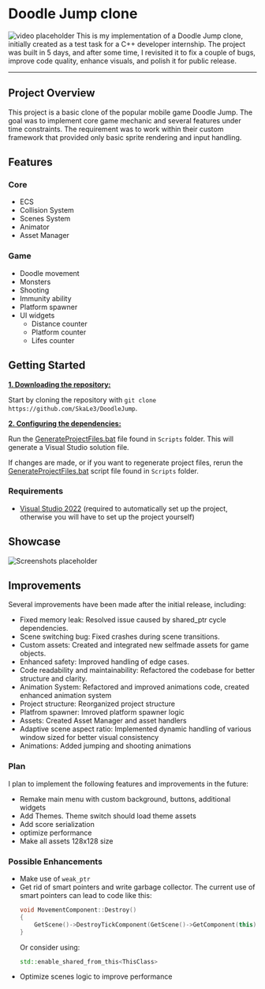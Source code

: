 # Doodle Jump clone
![video placeholder]()
This is my implementation of a Doodle Jump clone, initially  created as a test task for a C++ developer internship. The project was built in 5 days, and after some time, I revisited it to fix a couple of bugs, improve code quality, enhance visuals, and polish it for public release.
***

## Project Overview
This project is a basic clone of the popular mobile game Doodle Jump. The goal was to implement core game mechanic and several features under time constraints. The requirement was to work within their custom framework that provided only basic sprite rendering and  input handling.



## Features
### Core
* ECS
* Collision System
* Scenes System
* Animator
* Asset Manager
### Game
* Doodle movement
* Monsters
* Shooting
* Immunity ability
* Platform spawner
* UI widgets
    * Distance counter
    * Platform counter
    * Lifes counter

## Getting Started
<ins>**1. Downloading the repository:**</ins>

Start by cloning the repository with `git clone https://github.com/SkaLe3/DoodleJump`.

<ins>**2. Configuring the dependencies:**</ins>

Run the [GenerateProjectFiles.bat](https://github.com/SkaLe3/DoodleJump/blob/master/Scripts/GenerateProjectFiles.bat) file found in `Scripts` folder. This will generate a Visual Studio solution file.

If changes are made, or if you want to regenerate project files, rerun the [GenerateProjectFiles.bat](https://github.com/SkaLe3/DoodleJump/blob/master/Scripts/GenerateProjectFiles.bat) script file found in `Scripts` folder.

### Requirements
- [Visual Studio 2022](https://visualstudio.com) (required to automatically set up the project, otherwise you will have to set up the project yourself)

## Showcase
![Screenshots placeholder]()

## Improvements
Several improvements have been made after the initial release, including:
* Fixed memory leak: Resolved issue caused by shared_ptr cycle dependencies.
* Scene switching bug: Fixed crashes during scene transitions.
* Custom assets: Created and integrated new selfmade assets for game objects.
* Enhanced safety: Improved handling of edge cases.
* Code readability and maintainability: Refactored the codebase for better structure and clarity.
* Animation System: Refactored and improved animations code, created enhanced animation system
* Project structure: Reorganized project structure
* Platfrom spawner: Imroved platform spawner logic 
* Assets: Created Asset Manager and asset handlers
* Adaptive scene aspect ratio: Implemented dynamic handling of various window sized for better visual consistency
* Animations: Added jumping and shooting animations


### Plan
I plan to implement the following features and improvements in the future:
* Remake main menu with custom background, buttons, additional widgets
* Add Themes. Theme switch should load theme assets
* Add score serialization
* optimize performance
* Make all assets 128x128 size

### Possible Enhancements
* Make use of `weak_ptr`
* Get rid of smart pointers and write garbage collector. 
    The current use of smart pointers can lead to code like this:
    ```cpp 
    void MovementComponent::Destroy()
    {
        GetScene()->DestroyTickComponent(GetScene()->GetComponent(this));
    }
    ```
    Or consider using:
    ```cpp
    std::enable_shared_from_this<ThisClass>
    ```
* Optimize scenes logic to improve performance

